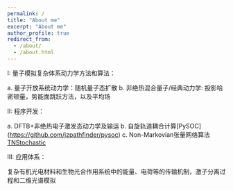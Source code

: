 ```yaml
---
permalink: /
title: "About me"
excerpt: "About me"
author_profile: true
redirect_from: 
  - /about/
  - /about.html
---
```


I: 量子模拟复杂体系动力学方法和算法：

a.	量子开放系统动力学：随机量子态扩散
b.	非绝热混合量子/经典动力学: 投影哈密顿量，势能面跳跃方法，以及平均场

II: 程序开发：

a.	DFTB+非绝热电子激发态动力学及输运
b.	自旋轨道耦合计算[PySOC] (https://github.com/jzpathfinder/pysoc)
c.	Non-Markovian张量网络算法[TNStochastic](https://github.com/jzpathfinder/TNStochastic.jl)

III: 应用体系：

复杂有机光电材料和生物光合作用系统中的能量、电荷等的传输机制，激子分离过程和二维光谱模拟

